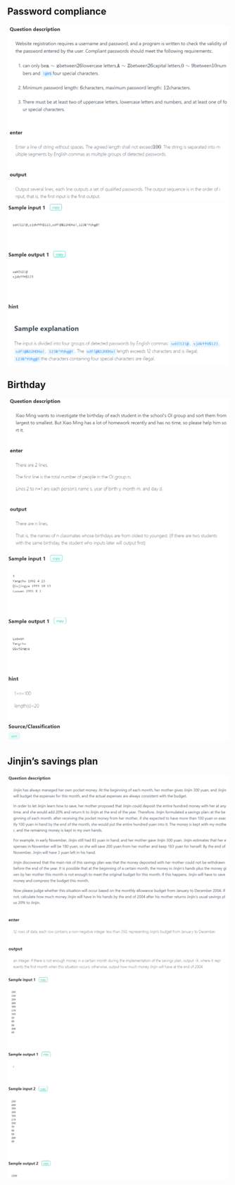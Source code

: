 ## Password compliance

![](./assets/1.png)
![](./assets/01.png)

## Birthday

![](./assets/2.png)
![](./assets/02.png)

##  Jinjin’s savings plan
![](./assets/3.png)
![](./assets/03.png)